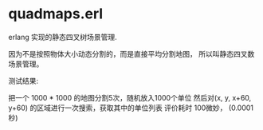 # quadmaps.erl

erlang 实现的静态四叉树场景管理.

因为不是按照物体大小动态分割的，而是直接平均分割地图，
所以叫静态四叉数场景管理。


测试结果:

把一个 1000 * 1000 的地图分割5次，随机放入1000个单位
然后对(x, y, x+60, y+60) 的区域进行一次搜索，获取其中的单位列表
评价耗时 100微妙， (0.0001秒)

